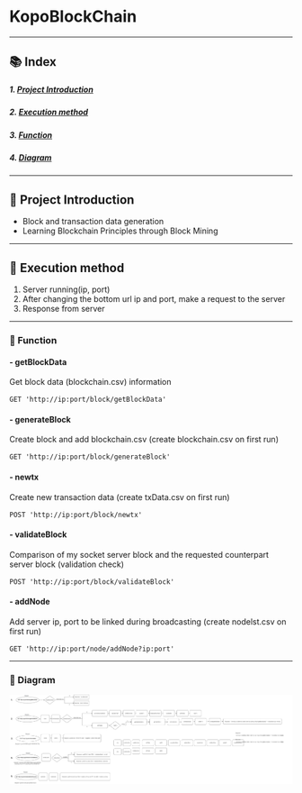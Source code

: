 # KopoBlockChain
___
## :books: Index
##### 1. [Project Introduction](#mag_right-project-introduction)
##### 2. [Execution method](#book-execution-method)
##### 3. [Function](#pushpin-function)
##### 4. [Diagram](#memo-diagram)
___
## :mag_right: Project Introduction
- Block and transaction data generation
- Learning Blockchain Principles through Block Mining
___
## :book: Execution method
1. Server running(ip, port)
2. After changing the bottom url ip and port,
   make a request to the server
3. Response from server
___
### :pushpin: Function
#### - getBlockData
Get block data (blockchain.csv) information

```
GET 'http://ip:port/block/getBlockData'
```


#### - generateBlock
Create block and add blockchain.csv (create blockchain.csv on first run)

```
GET 'http://ip:port/block/generateBlock'
```


#### - newtx
Create new transaction data (create txData.csv on first run)

```
POST 'http://ip:port/block/newtx'
```


#### - validateBlock
Comparison of my socket server block and the requested counterpart server block (validation check)

```
POST 'http://ip:port/block/validateBlock'
```


#### - addNode
Add server ip, port to be linked during broadcasting (create nodelst.csv on first run)

```
GET 'http://ip:port/node/addNode?ip:port'
```

___
### :memo: Diagram
![poster](./image.png)

